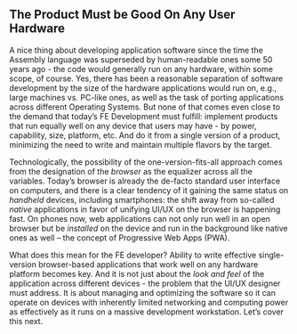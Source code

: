 ## The Product Must be Good On Any User Hardware

A nice thing about developing application software since the time the Assembly
language was superseded by human-readable ones some 50 years ago - the code
would generally run on any hardware, within some scope, of course. Yes, there
has been a reasonable separation of software development by the size of the
hardware applications would run on, e.g., large machines vs. PC-like ones, as
well as the task of porting applications across different Operating Systems. But
none of that comes even close to the demand that today’s FE Development must
fulfill: implement products that run equally well on any device that users may
have - by power, capability, size, platform, etc. And do it from a single
version of a product, minimizing the need to write and maintain multiple flavors
by the target.

Technologically, the possibility of the one-version-fits-all approach comes from
the designation of the *browser* as the equalizer across all the variables.
Today’s browser is already the de-facto standard user interface on computers,
and there is a clear tendency of it gaining the same status on *handheld*
devices, including smartphones: the shift away from so-called *native*
applications in favor of unifying UI/UX on the browser is happening fast. On
phones now, web applications can not only run well in an open browser but be
*installed* on the device and run in the background like native ones as well –
the concept of Progressive Web Apps (PWA).

What does this mean for the FE developer? Ability to write effective
single-version browser-based applications that work well on any hardware
platform becomes key. And it is not just about the *look and feel* of the
application across different devices - the problem that the UI/UX designer must
address. It is about managing and optimizing the software so it can operate on
devices with inherently limited networking and computing power as effectively as
it runs on a massive development workstation. Let’s cover this next.
